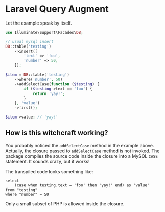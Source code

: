 # Laravel Query Augment

Let the example speak by itself.

```php
use Illuminate\Support\Facades\DB;

// usual mysql insert
DB::table('testing')
    ->insert([
        'text' => 'foo',
        'number' => 50,
    ]);

$item = DB::table('testing')
    ->where('number', 50)
    ->addSelectCase(function ($testing) {
        if ($testing->text == 'foo') {
            return 'yay!';
        }
    }, 'value')
    ->first();

$item->value; // 'yay!'
```

## How is this witchcraft working?
You probably noticed the `addSelectCase` method in the example above. Actually, the closure passed to `addSelectCase` method is not invoked. The package compiles the source code inside the closure into a MySQL `CASE` statement. It sounds crazy, but it works!

The transpiled code looks something like:

```sqlite
select
    (case when testing.text = 'foo' then 'yay!' end) as 'value'
from "testing"
where "number" = 50
```

Only a small subset of PHP is allowed inside the closure.

